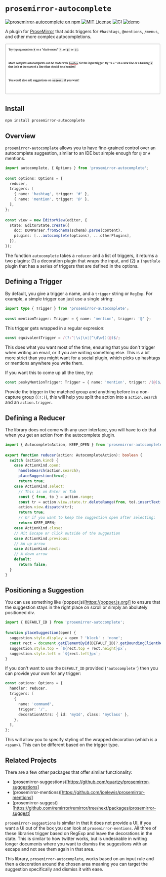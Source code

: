 # `prosemirror-autocomplete`

[![prosemirror-autocomplete on npm](https://img.shields.io/npm/v/prosemirror-autocomplete.svg)](https://www.npmjs.com/package/prosemirror-autocomplete)
[![MIT License](https://img.shields.io/badge/license-MIT-blue.svg)](https://github.com/curvenote/prosemirror-autocomplete/blob/master/LICENSE)
![CI](https://github.com/curvenote/prosemirror-autocomplete/workflows/CI/badge.svg)
[![demo](https://img.shields.io/badge/live-demo-blue)](https://curvenote.github.io/prosemirror-autocomplete/)

A plugin for [ProseMirror](https://prosemirror.net/) that adds triggers for `#hashtags`, `@mentions`, `/menus`, and other more complex autocompletions.

![Autocomplete](./demo/autocomplete.gif)

## Install

```bash
npm install prosemirror-autocomplete
```

## Overview

`prosemirror-autocomplete` allows you to have fine-grained control over an autocomplete suggestion, similar to an IDE but simple enough for `@` or `#` mentions.

```ts
import autocomplete, { Options } from 'prosemirror-autocomplete';

const options: Options = {
  reducer,
  triggers: [
    { name: 'hashtag', trigger: '#' },
    { name: 'mention', trigger: '@' },
  ],
};

const view = new EditorView(editor, {
  state: EditorState.create({
    doc: DOMParser.fromSchema(schema).parse(content),
    plugins: [...autocomplete(options), ...otherPlugins],
  }),
});
```

The function `autocomplete` takes a `reducer` and a list of triggers, it returns a two plugins: (1) a decoration plugin that wraps the input, and (2) a `InputRule` plugin that has a series of triggers that are defined in the options.

## Defining a Trigger

By default, you give a trigger a name, and a `trigger` string or `RegExp`. For example, a simple trigger can just use a single string:

```ts
import type { Trigger } from 'prosemirror-autocomplete';

const mentionTrigger: Trigger = { name: 'mention', trigger: '@' };
```

This trigger gets wrapped in a regular expresion:

```ts
const equivalentTrigger = /(?:^|\s|\n|[^\d\w])(@)$/;
```

This does what you want most of the time, ensuring that you don't trigger when writing an email, or if you are writing something else. This is a bit more strict than you might want for a social plugin, which picks up hashtags or mentions anywhere you write them.

If you want this to come up all the time, try:

```ts
const peskyMentionTrigger: Trigger = { name: 'mention', trigger: /(@)$/ };
```

Provide the trigger in the matched group and anything before in a non-capture group (`(?:)`), this will help you split the action into a `action.search` and an `action.trigger`.

## Defining a Reducer

The library does not come with any user interface, you will have to do that when you get an action from the autocomplete plugin.

```ts
import { AutocompleteAction, KEEP_OPEN } from 'prosemirror-autocomplete';

export function reducer(action: AutocompleteAction): boolean {
  switch (action.kind) {
    case ActionKind.open:
      handleSearch(action.search);
      placeSuggestion(true);
      return true;
    case ActionKind.select:
      // This is on Enter or Tab
      const { from, to } = action.range;
      const tr = action.view.state.tr.deleteRange(from, to).insertText('You can define this!');
      action.view.dispatch(tr);
      return true;
      // Or if you want to keep the suggestion open after selecting:
      return KEEP_OPEN;
    case ActionKind.close:
    // Hit Escape or click outside of the suggestion
    case ActionKind.previous:
    // An up arrow
    case ActionKind.next:
    // A down arrow
    default:
      return false;
  }
}
```

## Positioning a Suggestion

You can use something like (popper.js)[https://popper.js.org/] to ensure that the suggestion stays in the right place on scroll or simply an abolutely positioned div.

```ts
import { DEFAULT_ID } from 'prosemirror-autocomplete';

function placeSuggestion(open) {
  suggestion.style.display = open ? 'block' : 'none';
  const rect = document.getElementById(DEFAULT_ID)?.getBoundingClientRect();
  suggestion.style.top = `${rect.top + rect.height}px`;
  suggestion.style.left = `${rect.left}px`;
}
```

If you don't want to use the `DEFAULT_ID` provided (`'autocomplete'`) then you can provide your own for any trigger:

```ts
const options: Options = {
  handler: reducer,
  triggers: [
    {
      name: 'command',
      trigger: '/',
      decorationAttrs: { id: 'myId', class: 'myClass' },
    },
  ],
};
```

This will allow you to specify styling of the wrapped decoration (which is a `<span>`). This can be different based on the trigger type.

## Related Projects

There are a few other packages that offer similar functionality:

- (prosemirror-suggestions)[https://github.com/quartzy/prosemirror-suggestions]
- (prosemirror-mentions)[https://github.com/joelewis/prosemirror-mentions]
- (prosemirror-suggest)[https://github.com/remirror/remirror/tree/next/packages/prosemirror-suggest]

`prosemirror-suggestions` is similar in that it does not provide a UI, if you want a UI out of the box you can look at `prosemirror-mentions`. All three of these libraries trigger based on RegExp and leave the decorations in the state. This is similar to how twitter works, but is undesirable in writing longer documents where you want to dismiss the suggestions with an escape and not see them again in that area.

This library, `prosemirror-autocomplete`, works based on an input rule and then a decoration around the chosen area meaning you can target the suggestion specifically and dismiss it with ease.
